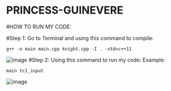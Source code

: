 # PRINCESS-GUINEVERE

#HOW TO RUN MY CODE:

#Step 1: Go to Terminal and using this command to compile:
```
g++ -o main main.cpp knight.cpp -I . -std=c++11

```
![image](https://user-images.githubusercontent.com/120365693/225247596-511fd0f7-5aa2-4aa8-a183-e51f13aee19f.png)
#Step 2: Using this command to run my code:
Example:
```
main tc1_input

```
![image](https://user-images.githubusercontent.com/120365693/225248126-e84da0c8-21d5-4691-a3a4-a244f7538a66.png)

